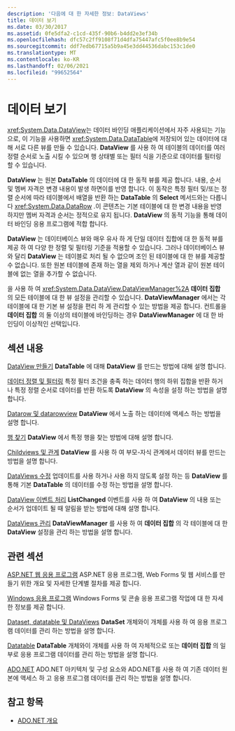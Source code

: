 ```yaml
---
description: '다음에 대 한 자세한 정보: DataViews'
title: 데이터 보기
ms.date: 03/30/2017
ms.assetid: 0fe5dfa2-c1cd-435f-90b6-b4dd2e3ef34b
ms.openlocfilehash: dfc57c2ff9108f71d4dfa75447afc5f0ee8b9e54
ms.sourcegitcommit: ddf7edb67715a5b9a45e3dd44536dabc153c1de0
ms.translationtype: MT
ms.contentlocale: ko-KR
ms.lasthandoff: 02/06/2021
ms.locfileid: "99652564"
---
```

# <a name="dataviews"></a>데이터 보기

<xref:System.Data.DataView>는 데이터 바인딩 애플리케이션에서 자주 사용되는 기능으로, 이 기능을 사용하면 <xref:System.Data.DataTable>에 저장되어 있는 데이터에 대해 서로 다른 뷰를 만들 수 있습니다. **DataView** 를 사용 하 여 테이블의 데이터를 여러 정렬 순서로 노출 시킬 수 있으며 행 상태별 또는 필터 식을 기준으로 데이터를 필터링 할 수 있습니다.

 **DataView** 는 원본 **DataTable** 의 데이터에 대 한 동적 뷰를 제공 합니다. 내용, 순서 및 멤버 자격은 변경 내용이 발생 하면이를 반영 합니다. 이 동작은 특정 필터 및/또는 정렬 순서에 따라 테이블에서 배열을 반환 하는 **DataTable** 의 **Select** 메서드와는 다릅니다 <xref:System.Data.DataRow> .이 콘텐츠는 기본 테이블에 대 한 변경 내용을 반영 하지만 멤버 자격과 순서는 정적으로 유지 됩니다. **DataView** 의 동적 기능을 통해 데이터 바인딩 응용 프로그램에 적합 합니다.

 **DataView** 는 데이터베이스 뷰와 매우 유사 하 게 단일 데이터 집합에 대 한 동적 뷰를 제공 하 여 다양 한 정렬 및 필터링 기준을 적용할 수 있습니다. 그러나 데이터베이스 뷰와 달리 **DataView** 는 테이블로 처리 될 수 없으며 조인 된 테이블에 대 한 뷰를 제공할 수 없습니다. 또한 원본 테이블에 존재 하는 열을 제외 하거나 계산 열과 같이 원본 테이블에 없는 열을 추가할 수 없습니다.

 을 사용 하 여 <xref:System.Data.DataView.DataViewManager%2A> **데이터 집합** 의 모든 테이블에 대 한 뷰 설정을 관리할 수 있습니다. **DataViewManager** 에서는 각 테이블에 대 한 기본 뷰 설정을 편리 하 게 관리할 수 있는 방법을 제공 합니다. 컨트롤을 **데이터 집합** 의 둘 이상의 테이블에 바인딩하는 경우 **DataViewManager** 에 대 한 바인딩이 이상적인 선택입니다.

## <a name="in-this-section"></a>섹션 내용

 [DataView 만들기](creating-a-dataview.md) **DataTable** 에 대해 **DataView** 를 만드는 방법에 대해 설명 합니다.

 [데이터 정렬 및 필터링](sorting-and-filtering-data.md) 특정 필터 조건을 충족 하는 데이터 행의 하위 집합을 반환 하거나 특정 정렬 순서로 데이터를 반환 하도록 **DataView** 의 속성을 설정 하는 방법을 설명 합니다.

 [Datarow 및 datarowview](datarows-and-datarowviews.md) **DataView** 에서 노출 하는 데이터에 액세스 하는 방법을 설명 합니다.

 [행 찾기](finding-rows.md) **DataView** 에서 특정 행을 찾는 방법에 대해 설명 합니다.

 [Childviews 및 관계](childviews-and-relations.md) **DataView** 를 사용 하 여 부모-자식 관계에서 데이터 뷰를 만드는 방법을 설명 합니다.

 [DataViews 수정](modifying-dataviews.md) 업데이트를 사용 하거나 사용 하지 않도록 설정 하는 등 **DataView** 를 통해 기본 **DataTable** 의 데이터를 수정 하는 방법을 설명 합니다.

 [DataView 이벤트 처리](handling-dataview-events.md) **ListChanged** 이벤트를 사용 하 여 **DataView** 의 내용 또는 순서가 업데이트 될 때 알림을 받는 방법에 대해 설명 합니다.

 [DataViews 관리](managing-dataviews.md) **DataViewManager** 를 사용 하 여 **데이터 집합** 의 각 테이블에 대 한 **DataView** 설정을 관리 하는 방법을 설명 합니다.

## <a name="related-sections"></a>관련 섹션

 [ASP.NET 웹 응용 프로그램](/previous-versions/655cec97(v=vs.100)) ASP.NET 응용 프로그램, Web Forms 및 웹 서비스를 만들기 위한 개요 및 자세한 단계별 절차를 제공 합니다.

 [Windows 응용 프로그램](/previous-versions/ms184421(v=vs.100)) Windows Forms 및 콘솔 응용 프로그램 작업에 대 한 자세한 정보를 제공 합니다.

 [Dataset, datatable 및 DataViews](index.md) **DataSet** 개체와이 개체를 사용 하 여 응용 프로그램 데이터를 관리 하는 방법을 설명 합니다.

 [Datatable](datatables.md) **DataTable** 개체와이 개체를 사용 하 여 자체적으로 또는 **데이터 집합** 의 일부로 응용 프로그램 데이터를 관리 하는 방법을 설명 합니다.

 [ADO.NET](../index.md) ADO.NET 아키텍처 및 구성 요소와 ADO.NET를 사용 하 여 기존 데이터 원본에 액세스 하 고 응용 프로그램 데이터를 관리 하는 방법을 설명 합니다.

## <a name="see-also"></a>참고 항목

- [ADO.NET 개요](../ado-net-overview.md)
